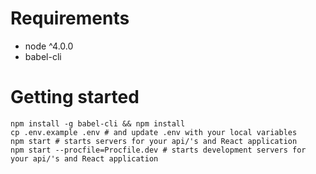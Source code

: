 # Requirements

* node ^4.0.0
* babel-cli

# Getting started

```
npm install -g babel-cli && npm install
cp .env.example .env # and update .env with your local variables
npm start # starts servers for your api/'s and React application
npm start --procfile=Procfile.dev # starts development servers for your api/'s and React application
```
